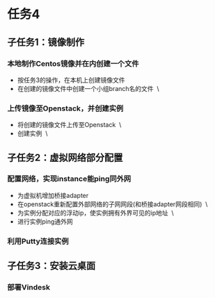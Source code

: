 # 任务4
## 子任务1：镜像制作
### 本地制作Centos镜像并在内创建一个文件
- 按任务3的操作，在本机上创建镜像文件
- 在创建的镜像文件中创建一个小组branch名的文件
![]() \

### 上传镜像至Openstack，并创建实例
- 将创建的镜像文件上传至Openstack
![]() \
- 创建实例
![]() \

## 子任务2：虚拟网络部分配置
### 配置网络，实现instance能ping同外网
- 为虚拟机增加桥接adapter
- 在openstack重新配置外部网络的子网网段(和桥接adapter网段相同)
![]() \
- 为实例分配对应的浮动ip，使实例拥有外界可见的ip地址
![]() \
- 进行实例ping通外网

### 利用Putty连接实例


## 子任务3：安装云桌面
### 部署Vindesk
